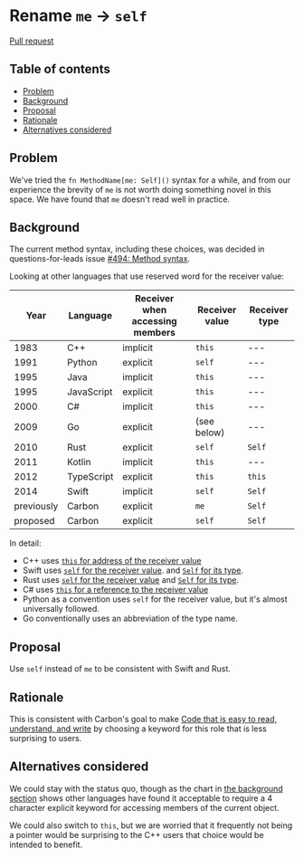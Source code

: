 # Rename `me` -> `self`

<!--
Part of the Carbon Language project, under the Apache License v2.0 with LLVM
Exceptions. See /LICENSE for license information.
SPDX-License-Identifier: Apache-2.0 WITH LLVM-exception
-->

[Pull request](https://github.com/carbon-language/carbon-lang/pull/1382)

<!-- toc -->

## Table of contents

-   [Problem](#problem)
-   [Background](#background)
-   [Proposal](#proposal)
-   [Rationale](#rationale)
-   [Alternatives considered](#alternatives-considered)

<!-- tocstop -->

## Problem

We've tried the `fn MethodName[me: Self]()` syntax for a while, and from our
experience the brevity of `me` is not worth doing something novel in this space.
We have found that `me` doesn't read well in practice.

## Background

The current method syntax, including these choices, was decided in
questions-for-leads issue
[#494: Method syntax](https://github.com/carbon-language/carbon-lang/issues/494).

Looking at other languages that use reserved word for the receiver value:

| Year       | Language   | Receiver when accessing members | Receiver value | Receiver type |
| ---------- | ---------- | ------------------------------- | -------------- | ------------- |
| 1983       | C++        | implicit                        | `this`         | ---           |
| 1991       | Python     | explicit                        | `self`         | ---           |
| 1995       | Java       | implicit                        | `this`         | ---           |
| 1995       | JavaScript | explicit                        | `this`         | ---           |
| 2000       | C#         | implicit                        | `this`         | ---           |
| 2009       | Go         | explicit                        | (see below)    | ---           |
| 2010       | Rust       | explicit                        | `self`         | `Self`        |
| 2011       | Kotlin     | implicit                        | `this`         | ---           |
| 2012       | TypeScript | explicit                        | `this`         | `this`        |
| 2014       | Swift      | implicit                        | `self`         | `Self`        |
| previously | Carbon     | explicit                        | `me`           | `Self`        |
| proposed   | Carbon     | explicit                        | `self`         | `Self`        |

In detail:

-   C++ uses
    [`this` for address of the receiver value](https://en.cppreference.com/w/cpp/language/this)
-   Swift uses
    [`self` for the receiver value](https://docs.swift.org/swift-book/LanguageGuide/Methods.html#ID238).
    and
    [`Self` for its type](https://docs.swift.org/swift-book/ReferenceManual/Types.html#ID610).
-   Rust uses
    [`self` for the receiver value](https://doc.rust-lang.org/std/keyword.self.html)
    and
    [`Self` for its type](https://doc.rust-lang.org/rust-by-example/fn/methods.html).
-   C# uses
    [`this` for a reference to the receiver value](https://docs.microsoft.com/en-us/dotnet/csharp/language-reference/keywords/this)
-   Python as a convention uses `self` for the receiver value, but it's almost
    universally followed.
-   Go conventionally uses an abbreviation of the type name.

## Proposal

Use `self` instead of `me` to be consistent with Swift and Rust.

## Rationale

This is consistent with Carbon's goal to make
[Code that is easy to read, understand, and write](/docs/project/goals.md#code-that-is-easy-to-read-understand-and-write)
by choosing a keyword for this role that is less surprising to users.

## Alternatives considered

We could stay with the status quo, though as the chart in
[the background section](#background) shows other languages have found it
acceptable to require a 4 character explicit keyword for accessing members of
the current object.

We could also switch to `this`, but we are worried that it frequently not being
a pointer would be surprising to the C++ users that choice would be intended to
benefit.
